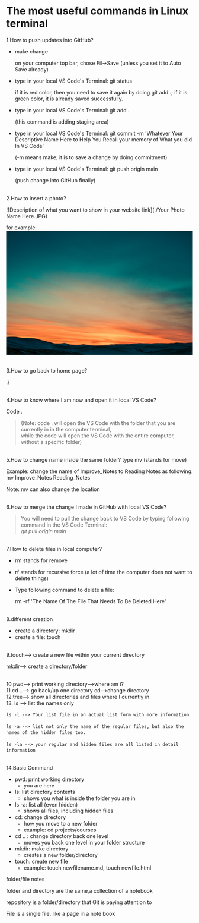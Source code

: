 # The most useful commands in Linux terminal

1.How to push updates into GitHub?

- make change

  on your computer top bar, chose Fil->Save (unless you set it to Auto Save already)

- type in your local VS Code's Terminal: git status
  
  if it is red color, then you need to save it again by doing git add .; if it is green color, it is already saved successfully.

- type in your local VS Code's Terminal: git add .

  (this command is adding staging area)

- type in your local VS Code's Terminal: git commit -m 'Whatever Your Descriptive Name Here to Help You Recall your memory of What you did In VS Code'

  (-m means make, it is to save a change by doing commitment)

- type in your local VS Code's Terminal: git push origin main

  (push change into GitHub finally)

<br>
2.How to insert a photo?

  ![Description of what you want to show in your website link](./Your Photo Name Here.JPG)
  
  for example: ![image](./image/sunset.jpg)

<br>
3.How to go back to home page?

./
  
<br> 
4.How to know where I am now and open it in local VS Code?
  
  Code .

  >(Note: code . will open the VS Code with the folder that you are currently in in the computer terminal,<br> 
  while the code will open the VS Code with the entire computer, without a specific folder)

<br>
5.How to change name inside the same folder?
type mv (stands for move)

Example: change the name of Improve_Notes to Reading Notes as following:
mv Improve_Notes Reading_Notes

Note: mv can also change the location

<br>
6.How to merge the change I made in GitHub with local VS Code?
  
>You will need to pull the change back to VS Code by typing following command in the VS Code Terminal:<br>
_git pull origin main_

<br>
7.How to delete files in local computer?

- rm stands for remove

- rf stands for recursive force (a lot of time the computer does not want to delete things)

- Type following command to delete a file:

  rm -rf 'The Name Of The File That Needs To Be Deleted Here'

<br>
8.different creation

- create a directory: mkdir
- create a file: touch

<br>
9.touch--> create a new file within your current directory

  mkdir--> create a directory/folder

<br>
10.pwd--> print working directory-->where am i?

<br>
11.cd ..--> go back/up one directory
cd-->change directory

<br>
12.tree--> show all directories and files where I currently in

<br>
13. 
    ls --> list the names only

    ls -l --> Your list file in an actual list form with more information

    ls -a --> list not only the name of the regular files, but also the names of the hidden files too.
    
    ls -la --> your regular and hidden files are all listed in detail information 

<br>
14.Basic Command

- pwd: print working directory
  - you are here
- ls: list directory contents
  - shows you what is inside the folder you are in
- ls -a: list all (even hidden)
  - shows all files, including hidden files
- cd: change directory
  - how you move to a new folder
  - example: cd projects/courses
- cd .. : change directory back one level
  - moves you back one level in your folder structure
- mkdir: make directory
  - creates a new folder/directory
- touch: create new file
  - example: touch newfilename.md, touch newfile.html 

folder/file notes

folder and directory are the same,a collection of a notebook

repository is a folder/directory that Git is paying attention to

File is a single file, like a page in a note book